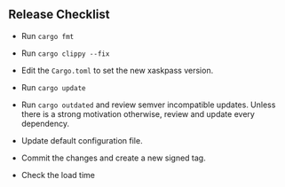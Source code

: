 Release Checklist
-----------------

* Run `cargo fmt`

* Run `cargo clippy --fix`

* Edit the `Cargo.toml` to set the new xaskpass version.

* Run `cargo update`

* Run `cargo outdated` and review semver incompatible updates. Unless there is a strong motivation otherwise, review and update every dependency.

* Update default configuration file.

* Commit the changes and create a new signed tag.

* Check the load time
